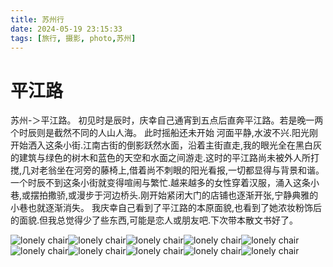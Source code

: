 ```yaml
---
title: 苏州行
date: 2024-05-19 23:15:33
tags: [旅行, 摄影, photo,苏州]
---
```


# 平江路

苏州-＞平江路。
     初见时是辰时，庆幸自己通宵到五点后直奔平江路。若是晚一两个时辰则是截然不同的人山人海。
     此时摇船还未开始 河面平静,水波不兴.阳光刚开始洒入这条小街.江南古街的倒影跃然水面，沿着主街直走,我的眼光全在黑白灰的建筑与绿色的树木和蓝色的天空和水面之间游走.这时的平江路尚未被外人所打搅,几对老翁坐在河旁的藤椅上,借着尚不刺眼的阳光看报,一切都显得与背景和谐。
     一个时辰不到这条小街就变得喧闹与繁忙.越来越多的女性穿着汉服，涌入这条小巷,或摆拍撒骄,或漫步于河边桥头.刚开始紧闭大门的店铺也逐渐开张,宁静典雅的小巷也就逐渐消失。
     我庆幸自己看到了平江路的本原面貌,也看到了她浓妆粉饰后的面貌.但我总觉得少了些东西,可能是恋人或朋友吧.下次带本散文书好了。

![lonely chair](/images/suzhou_trip/1.jpg)![lonely chair](/images/suzhou_trip/2.jpg)![lonely chair](/images/suzhou_trip/3.jpg)![lonely chair](/images/suzhou_trip/4.jpg)![lonely chair](/images/suzhou_trip/5.jpg)![lonely chair](/images/suzhou_trip/6.jpg)![lonely chair](/images/suzhou_trip/7.jpg)![lonely chair](/images/suzhou_trip/8.jpg)![lonely chair](/images/suzhou_trip/9.jpg)![lonely chair](/images/suzhou_trip/10.jpg)
